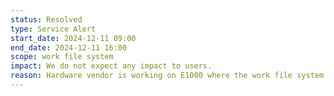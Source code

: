 ```yaml
---
status: Resolved
type: Service Alert
start_date: 2024-12-11 09:00
end_date: 2024-12-11 16:00
scope: work file system
impact: We do not expect any impact to users. 
reason: Hardware vendor is working on E1000 where the work file system is hosted 
---
```

